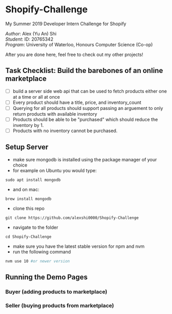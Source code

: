 # Shopify-Challenge
My Summer 2019 Developer Intern Challenge for Shopify

_Author_:  Alex (Yu An) Shi<br>
_Student_: ID: 20765342<br>
_Program_: University of Waterloo, Honours Computer Science (Co-op)

After you are done here, feel free to check out my other projects!

## Task Checklist: Build the barebones of an online marketplace

- [ ] build a server side web api that can be used to fetch products either one at a time or all at once
- [ ] Every product should have a title, price, and inventory\_count
- [ ] Querying for all products should support passing an arguement to only return products with available inventory
- [ ] Products should be able to be "purchased" which should reduce the inventory by 1.
- [ ] Products with no inventory cannot be purchased.

## Setup Server
- make sure mongodb is installed using the package manager of your choice
- for example on Ubuntu you would type:
```
sudo apt install mongodb
```
- and on mac:
```
brew install mongodb
```

- clone this repo
```
git clone https://github.com/alexshi0000/Shopify-Challenge
```

- navigate to the folder
```
cd Shopify-Challenge
```

- make sure you have the latest stable version for npm and nvm
- run the following command
```bash
nvm use 10 #or newer version
```

## Running the Demo Pages

### Buyer (adding products to marketplace)

### Seller (buying products from marketplace)
